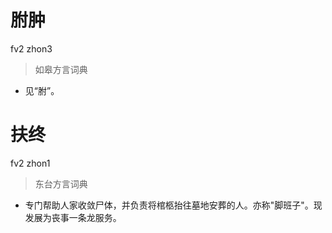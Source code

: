 # 胕肿
fv2 zhon3
> 如皋方言词典
- 见“胕”。

# 扶终
fv2 zhon1
> 东台方言词典
- 专门帮助人家收敛尸体，并负责将棺柩抬往墓地安葬的人。亦称"脚班子"。现发展为丧事一条龙服务。
